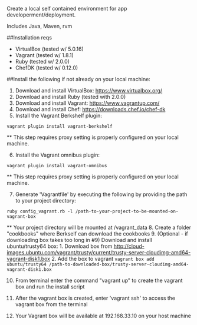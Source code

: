 Create a local self contained environment for app developerment/deployment.

Includes Java, Maven, rvm


##Installation reqs

* VirtualBox (tested w/ 5.0.16)
* Vagrant (tested w/ 1.8.1)
* Ruby (tested w/ 2.0.0)
* ChefDK (tested w/ 0.12.0)
  
##Install the following if not already on your local machine:
  1. Download and install VirtualBox: https://www.virtualbox.org/
  2. Download and install Ruby (tested with 2.0.0)
  3. Download and install Vagrant: https://www.vagrantup.com/
  4. Download and install Chef: https://downloads.chef.io/chef-dk
  5. Install the Vagrant Berkshelf plugin:
   ```
   vagrant plugin install vagrant-berkshelf
   ```
   ** This step requires proxy setting is properly configured on your local machine.

  6. Install the Vagrant omnibus plugin: 
   ```
   vagrant plugin install vagrant-omnibus
   ```
  ** This step requires proxy setting is properly configured on your local machine.
   
  7. Generate 'Vagrantfile' by executing the following by providing the path to your project directory:
  ```
  ruby config_vagrant.rb -l /path-to-your-project-to-be-mounted-on-vagrant-box
  ```

  ** Your project directory will be mounted at /vagrant_data 
  8. Create a folder "cookbooks" where Berkself can download the cookbooks
  9. (Optional - if downloading box takes too long in #9) Download and install ubuntu/trusty64 box: 
  	 1. Download box from http://cloud-images.ubuntu.com/vagrant/trusty/current/trusty-server-cloudimg-amd64-vagrant-disk1.box
  	 2. Add the box to vagrant
  	 ```
  	 vagrant box add ubuntu/trusty64 /path-to-downloaded-box/trusty-server-cloudimg-amd64-vagrant-disk1.box
  	 ```

  10. From terminal enter the command "vagrant up" to create the vagrant box and run the install script
  
  11. After the vagrant box is created, enter 'vagrant ssh' to access the vagrant box from the terminal
  
  12. Your Vagrant box will be available at 192.168.33.10 on your host machine


